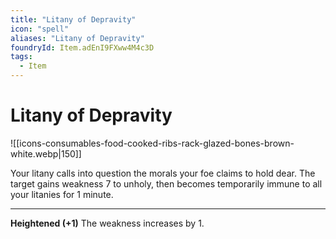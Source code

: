 ```yaml
---
title: "Litany of Depravity"
icon: "spell"
aliases: "Litany of Depravity"
foundryId: Item.adEnI9FXww4M4c3D
tags:
  - Item
---
```


# Litany of Depravity
![[icons-consumables-food-cooked-ribs-rack-glazed-bones-brown-white.webp|150]]

Your litany calls into question the morals your foe claims to hold dear. The target gains weakness 7 to unholy, then becomes temporarily immune to all your litanies for 1 minute.

* * *

**Heightened (+1)** The weakness increases by 1.
